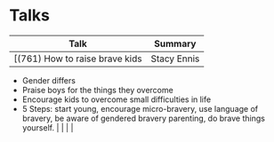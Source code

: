 # Talks

| Talk | Summary |
| --- | --- |
| [(761) How to raise brave kids | Stacy Ennis | TEDxBoise - YouTube](https://www.youtube.com/watch?v=Fq_VvAxDBRY) | * Bravery based on Love
* Gender differs
* Praise boys for the things they overcome
* Encourage kids to overcome small difficulties in life
* 5 Steps: start young, encourage micro-bravery, use language of bravery, be aware of gendered bravery parenting, do brave things yourself. |
|  |  |